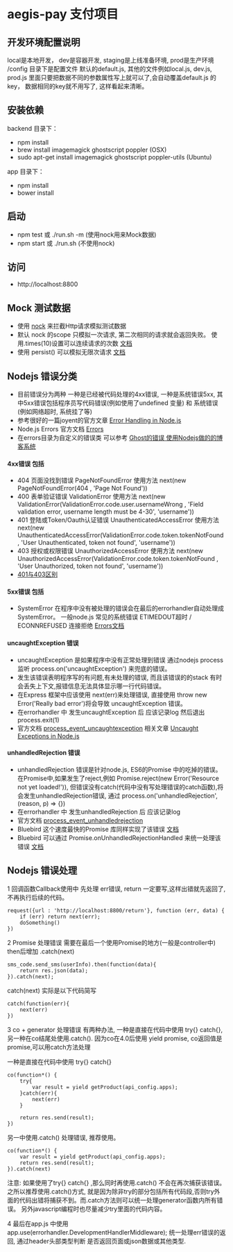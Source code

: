 # aegis-pay 支付项目

## 开发环境配置说明
local是本地开发， dev是容器开发,  staging是上线准备环境,  prod是生产环境
/config 目录下是配置文件
默认的default.js, 其他的文件例如local.js, dev.js, prod.js 里面只要把数据不同的参数属性写上就可以了,会自动覆盖default.js 的key， 数据相同的key就不用写了, 这样看起来清晰。


## 安装依赖
backend 目录下：
- npm install
- brew install imagemagick ghostscript poppler    (OSX)
- sudo apt-get install imagemagick ghostscript poppler-utils    (Ubuntu)

app 目录下：
- npm install
- bower install

## 启动
- npm test 或 ./run.sh -m (使用nock用来Mock数据)
- npm start 或 ./run.sh (不使用nock)



## 访问
- http://localhost:8800


## Mock 测试数据
- 使用 [nock](http://github.com) 来拦截Http请求模拟测试数据
- 默认 nock 的scope 只模拟一次请求, 第二次相同的请求就会返回失败。 使用.times(10)设置可以连续请求的次数 [文档](https://github.com/node-nock/nock#repeat-response-n-times)
- 使用 persist() 可以模拟无限次请求 [文档](https://github.com/node-nock/nock#persist)




## Nodejs 错误分类

- 目前错误分为两种 一种是已经被代码处理的4xx错误, 一种是系统错误5xx, 其中5xx错误包括程序员写代码错误(例如使用了undefined 变量) 和 系统错误(例如网络超时, 系统挂了等)
- 参考很好的一篇joyent的官方文章 [Error Handling in Node.js](https://www.joyent.com/developers/node/design/errors)
- Node.js Errors 官方文档 [Errors](https://nodejs.org/api/errors.html)
- 在errors目录为自定义的错误类  可以参考 [Ghost的错误 使用Nodejs做的的博客系统](https://github.com/TryGhost/Ghost/tree/master/core/server/errors)


#### 4xx错误 包括
- 404 页面没找到错误 PageNotFoundError 使用方法 next(new PageNotFoundError(404 , 'Page Not Found'))
- 400 表单验证错误 ValidationError 使用方法 next(new ValidationError(ValidationError.code.user.usernameWrong , 'Field validation error, username length must be 4-30', 'username'))
- 401 登陆或Token/Oauth认证错误 UnauthenticatedAccessError 使用方法 next(new UnauthenticatedAccessError(ValidationError.code.token.tokenNotFound , 'User Unauthenticated, token not found', 'username'))
- 403 授权或权限错误 UnauthorizedAccessError 使用方法 next(new UnauthorizedAccessError(ValidationError.code.token.tokenNotFound , 'User Unauthorized, token not found', 'username'))
- [401与403区别](http://stackoverflow.com/questions/3297048/403-forbidden-vs-401-unauthorized-http-responses)


#### 5xx错误 包括
- SystemError 在程序中没有被处理的错误会在最后的errorhandler自动处理成SystemError。 一般node.js 常见的系统错误 ETIMEDOUT超时 / ECONNREFUSED 连接拒绝  [Errors文档](https://nodejs.org/api/errors.html)


#### uncaughtException 错误
- uncaughtException 是如果程序中没有正常处理到错误 通过nodejs process 监听 process.on('uncaughtException') 来兜底的错误。
- 发生该错误表明程序写的有问题,有未处理的错误, 而且该错误的的stack 有时会丢失上下文,报错信息无法具体显示哪一行代码错误。
- 在Express 框架中应该使用 next(err)来处理错误, 直接使用 throw new Error('Really bad error')将会导致 uncaughtException 错误。
- 在errorhandler 中 发生uncaughtException 后 应该记录log 然后退出 process.exit(1)
- 官方文档 [process_event_uncaughtexception](https://nodejs.org/api/process.html#process_event_uncaughtexception) 相关文章 [Uncaught Exceptions in Node.js](http://shapeshed.com/uncaught-exceptions-in-node/)


#### unhandledRejection 错误
- unhandledRejection 错误是针对node.js, ES6的Promise 中的吃掉的错误。在Promise中,如果发生了reject,例如 Promise.reject(new Error('Resource not yet loaded!')), 但错误没有catch(代码中没有写处理错误的catch函数),将会发生unhandledRejection错误, 通过 process.on('unhandledRejection', (reason, p) => {})
- 在errorhandler 中 发生unhandledRejection 后 应该记录log
- 官方文档 [process_event_unhandledrejection](https://nodejs.org/api/process.html#process_event_unhandledrejection)
- Bluebird 这个速度最快的Promise 库同样实现了该错误  [文档](http://bluebirdjs.com/docs/api/error-management-configuration.html#global-rejection-events)
- Bluebird 可以通过 Promise.onUnhandledRejectionHandled 来统一处理该错误 [文档](http://bluebirdjs.com/docs/api/promise.onunhandledrejectionhandled.html)



## Nodejs 错误处理


1 回调函数Callback使用中 先处理 err错误, return 一定要写,这样出错就先返回了,不再执行后续的代码。
```
request({url : 'http://localhost:8800/return'}, function (err, data) {
    if (err) return next(err);
    doSomething()
})
```


2 Promise 处理错误 需要在最后一个使用Promise的地方(一般是controller中) then后增加 .catch(next)
```
sms_code.send_sms(userInfo).then(function(data){
    return res.json(data);
}).catch(next);
```
catch(next) 实际是以下代码简写

```
catch(function(err){
    next(err)
})
```


3 co + generator 处理错误 有两种办法, 一种是直接在代码中使用 try{} catch{}, 另一种在co结尾处使用.catch(). 因为co在4.0后使用 yield promise, co返回值是promise,可以用catch方法处理

一种是直接在代码中使用 try{} catch{}
```
co(function*() {
    try{
        var result = yield getProduct(api_config.apps);
    }catch(err){
        next(err)
    }

    return res.send(result);
})
```

另一中使用.catch() 处理错误, 推荐使用。

```
co(function*() {
    var result = yield getProduct(api_config.apps);
    return res.send(result);
}).catch(next)
```

注意: 如果使用了try{} catch{} ,那么同时再使用.catch() 不会在再次捕获该错误。之所以推荐使用.catch()方式, 就是因为除非try的部分包括所有代码段,否则try外面的代码出错将捕获不到。而.catch方法则可以统一处理generator函数内所有错误。 另外javascript编程时也尽量减少try里面的代码内容。


4 最后在app.js 中使用 app.use(errorhandler.DevelopmentHandlerMiddleware); 统一处理err错误的返回, 通过header头部类型判断 是否返回页面或json数据或其他类型.



